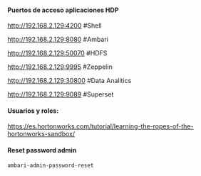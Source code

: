 #### Puertos de acceso aplicaciones HDP

http://192.168.2.129:4200 #Shell  

http://192.168.2.129:8080 #Ambari  

http://192.168.2.129:50070 #HDFS  

http://192.168.2.129:9995 #Zeppelin  

http://192.168.2.129:30800 #Data Analitics  

http://192.168.2.129:9089 #Superset


#### Usuarios y roles:  
https://es.hortonworks.com/tutorial/learning-the-ropes-of-the-hortonworks-sandbox/

#### Reset password admin
```
ambari-admin-password-reset
```
